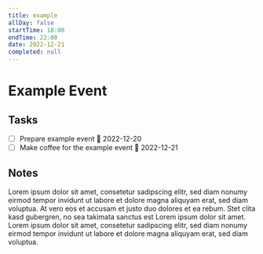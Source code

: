 ```yaml
---
title: example
allDay: false
startTime: 18:00
endTime: 22:00
date: 2022-12-21
completed: null
---
```

# Example Event
## Tasks
- [ ] Prepare example event 📅 2022-12-20
- [ ] Make coffee for the example event 📅 2022-12-21
## Notes
Lorem ipsum dolor sit amet, consetetur sadipscing elitr, sed diam nonumy eirmod tempor invidunt ut labore et dolore magna aliquyam erat, sed diam voluptua. At vero eos et accusam et justo duo dolores et ea rebum. Stet clita kasd gubergren, no sea takimata sanctus est Lorem ipsum dolor sit amet. Lorem ipsum dolor sit amet, consetetur sadipscing elitr, sed diam nonumy eirmod tempor invidunt ut labore et dolore magna aliquyam erat, sed diam voluptua. 
